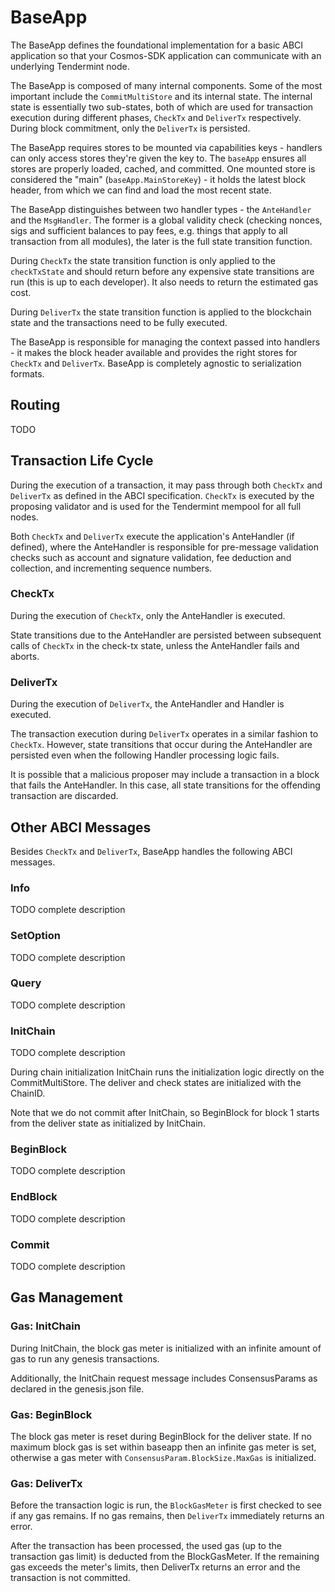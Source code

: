 # BaseApp

The BaseApp defines the foundational implementation for a basic ABCI application
so that your Cosmos-SDK application can communicate with an underlying
Tendermint node.

The BaseApp is composed of many internal components. Some of the most important
include the `CommitMultiStore` and its internal state. The internal state is
essentially two sub-states, both of which are used for transaction execution
during different phases, `CheckTx` and `DeliverTx` respectively. During block
commitment, only the `DeliverTx` is persisted.

The BaseApp requires stores to be mounted via capabilities keys - handlers can
only access stores they're given the key to. The `baseApp` ensures all stores are
properly loaded, cached, and committed. One mounted store is considered the
"main" (`baseApp.MainStoreKey`) - it holds the latest block header, from which we can find and load the
most recent state.

The BaseApp distinguishes between two handler types - the `AnteHandler` and the
`MsgHandler`. The former is a global validity check (checking nonces, sigs and
sufficient balances to pay fees, e.g. things that apply to all transaction from
all modules), the later is the full state transition function.

During `CheckTx` the state transition function is only applied to the `checkTxState`
and should return before any expensive state transitions are run
(this is up to each developer). It also needs to return the estimated gas cost.

During `DeliverTx` the state transition function is applied to the blockchain
state and the transactions need to be fully executed.

The BaseApp is responsible for managing the context passed into handlers -
it makes the block header available and provides the right stores for `CheckTx`
and `DeliverTx`. BaseApp is completely agnostic to serialization formats.

## Routing

TODO

## Transaction Life Cycle

During the execution of a transaction, it may pass through both `CheckTx` and
`DeliverTx` as defined in the ABCI specification. `CheckTx` is executed by the
proposing validator and is used for the Tendermint mempool for all full nodes.

Both `CheckTx` and `DeliverTx` execute the application's AnteHandler (if
defined), where the AnteHandler is responsible for pre-message validation
checks such as account and signature validation, fee deduction and collection,
and incrementing sequence numbers.

### CheckTx

During the execution of `CheckTx`, only the AnteHandler is executed.

State transitions due to the AnteHandler are persisted between subsequent calls
of `CheckTx` in the check-tx state, unless the AnteHandler fails and aborts.

### DeliverTx

During the execution of `DeliverTx`, the AnteHandler and Handler is executed.

The transaction execution during `DeliverTx` operates in a similar fashion to
`CheckTx`. However, state transitions that occur during the AnteHandler are
persisted even when the following Handler processing logic fails.

It is possible that a malicious proposer may include a transaction in a block
that fails the AnteHandler.  In this case, all state transitions for the
offending transaction are discarded.


## Other ABCI Messages

Besides `CheckTx` and `DeliverTx`, BaseApp handles the following ABCI messages.

### Info
TODO complete description

### SetOption
TODO complete description

### Query
TODO complete description

### InitChain
TODO complete description

During chain initialization InitChain runs the initialization logic directly on
the CommitMultiStore. The deliver and check states are initialized with the
ChainID.

Note that we do not commit after InitChain, so BeginBlock for block 1 starts
from the deliver state as initialized by InitChain.

### BeginBlock
TODO complete description

### EndBlock
TODO complete description

### Commit
TODO complete description


## Gas Management

### Gas: InitChain

During InitChain, the block gas meter is initialized with an infinite amount of
gas to run any genesis transactions.

Additionally, the InitChain request message includes ConsensusParams as
declared in the genesis.json file.

### Gas: BeginBlock

The block gas meter is reset during BeginBlock for the deliver state.  If no
maximum block gas is set within baseapp then an infinite gas meter is set,
otherwise a gas meter with `ConsensusParam.BlockSize.MaxGas` is initialized.

### Gas: DeliverTx

Before the transaction logic is run, the `BlockGasMeter` is first checked to
see if any gas remains. If no gas remains, then `DeliverTx` immediately returns
an error.

After the transaction has been processed, the used gas (up to the transaction
gas limit) is deducted from the BlockGasMeter. If the remaining gas exceeds the
meter's limits, then DeliverTx returns an error and the transaction is not
committed.
